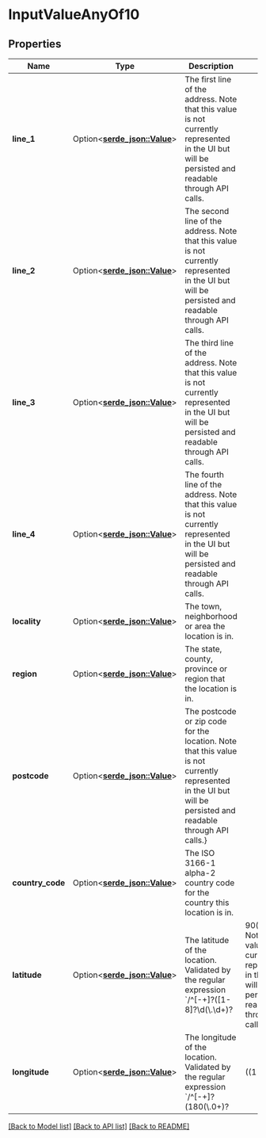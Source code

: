 # InputValueAnyOf10

## Properties

Name | Type | Description | Notes
------------ | ------------- | ------------- | -------------
**line_1** | Option<[**serde_json::Value**](.md)> | The first line of the address. Note that this value is not currently represented in the UI but will be persisted and readable through API calls. | 
**line_2** | Option<[**serde_json::Value**](.md)> | The second line of the address. Note that this value is not currently represented in the UI but will be persisted and readable through API calls. | 
**line_3** | Option<[**serde_json::Value**](.md)> | The third line of the address. Note that this value is not currently represented in the UI but will be persisted and readable through API calls. | 
**line_4** | Option<[**serde_json::Value**](.md)> | The fourth line of the address. Note that this value is not currently represented in the UI but will be persisted and readable through API calls. | 
**locality** | Option<[**serde_json::Value**](.md)> | The town, neighborhood or area the location is in. | 
**region** | Option<[**serde_json::Value**](.md)> | The state, county, province or region that the location is in. | 
**postcode** | Option<[**serde_json::Value**](.md)> | The postcode or zip code for the location. Note that this value is not currently represented in the UI but will be persisted and readable through API calls.} | 
**country_code** | Option<[**serde_json::Value**](serde_json::Value.md)> | The ISO 3166-1 alpha-2 country code for the country this location is in. | 
**latitude** | Option<[**serde_json::Value**](.md)> | The latitude of the location. Validated by the regular expression `/^[-+]?([1-8]?\\d(\\.\\d+)?|90(\\.0+)?)$/`. Note that this value is not currently represented in the UI but will be persisted and readable through API calls.} | 
**longitude** | Option<[**serde_json::Value**](.md)> | The longitude of the location. Validated by the regular expression `/^[-+]?(180(\\.0+)?|((1[0-7]\\d)|([1-9]?\\d))(\\.\\d+)?)$/` | 

[[Back to Model list]](../README.md#documentation-for-models) [[Back to API list]](../README.md#documentation-for-api-endpoints) [[Back to README]](../README.md)


